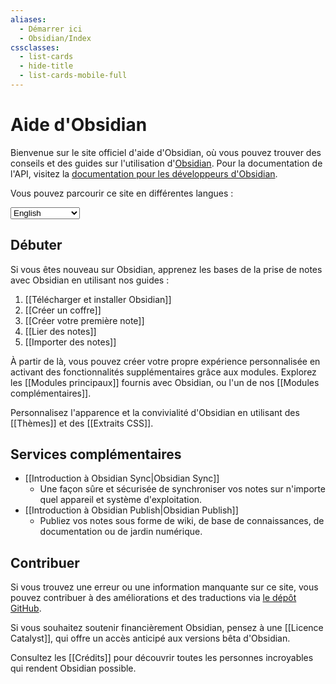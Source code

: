 ```yaml
---
aliases:
  - Démarrer ici
  - Obsidian/Index
cssclasses:
  - list-cards
  - hide-title
  - list-cards-mobile-full
---
```


# Aide d'Obsidian

Bienvenue sur le site officiel d'aide d'Obsidian, où vous pouvez trouver des conseils et des guides sur l'utilisation d'[Obsidian](https://obsidian.md). Pour la documentation de l'API, visitez la [documentation pour les développeurs d'Obsidian](https://docs.obsidian.md/).

Vous pouvez parcourir ce site en différentes langues :

<select class="dropdown select-location">
<option value="">English</option>
<option value="https://publish.obsidian.md/help-ar">العربية</option>
<option value="https://publish.obsidian.md/help-da">Dansk</option>
<option value="https://publish.obsidian.md/help-es">Español</option>
<option value="https://publish.obsidian.md/help-fr">Français</option>
<option value="https://publish.obsidian.md/help-it">Italiano</option>
<option value="https://publish.obsidian.md/help-ja">日本語</option>
<option value="https://publish.obsidian.md/help-km">Phéasa Khmêr</option>
<option value="https://publish.obsidian.md/help-ko">한국어</option>
<option value="https://publish.obsidian.md/help-pt-br">Português</option>
<option value="https://publish.obsidian.md/help-ru">Русский</option>
<option value="https://publish.obsidian.md/help-vi">Tiếng Việt</option>
<option value="https://publish.obsidian.md/help-zh">中文</option>
</select>

## Débuter

Si vous êtes nouveau sur Obsidian, apprenez les bases de la prise de notes avec Obsidian en utilisant nos guides :

1. [[Télécharger et installer Obsidian]]
2. [[Créer un coffre]]
3. [[Créer votre première note]]
4. [[Lier des notes]]
5. [[Importer des notes]]

À partir de là, vous pouvez créer votre propre expérience personnalisée en activant des fonctionnalités supplémentaires grâce aux modules. Explorez les [[Modules principaux]] fournis avec Obsidian, ou l'un de nos [[Modules complémentaires]].

Personnalisez l'apparence et la convivialité d'Obsidian en utilisant des [[Thèmes]] et des [[Extraits CSS]].

## Services complémentaires

- [[Introduction à Obsidian Sync|Obsidian Sync]]
	-  Une façon sûre et sécurisée de synchroniser vos notes sur n'importe quel appareil et système d'exploitation.
- [[Introduction à Obsidian Publish|Obsidian Publish]]
  - Publiez vos notes sous forme de wiki, de base de connaissances, de documentation ou de jardin numérique.

## Contribuer

Si vous trouvez une erreur ou une information manquante sur ce site, vous pouvez contribuer à des améliorations et des traductions via [le dépôt GitHub](https://github.com/obsidianmd/obsidian-docs/).

Si vous souhaitez soutenir financièrement Obsidian, pensez à une [[Licence Catalyst]], qui offre un accès anticipé aux versions bêta d'Obsidian.

Consultez les [[Crédits]] pour découvrir toutes les personnes incroyables qui rendent Obsidian possible.
